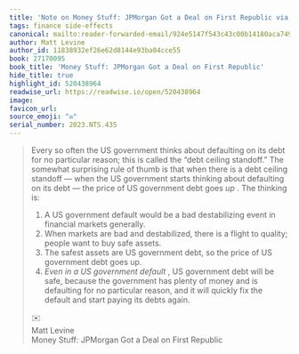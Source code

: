 ```yaml
---
title: 'Note on Money Stuff: JPMorgan Got a Deal on First Republic via Matt Levine'
tags: finance side-effects
canonical: mailto:reader-forwarded-email/924e5147f543c43c00b14180aca74978
author: Matt Levine
author_id: 11838932ef26e62d8144e93ba04cce55
book: 27170095
book_title: 'Money Stuff: JPMorgan Got a Deal on First Republic'
hide_title: true
highlight_id: 520438964
readwise_url: https://readwise.io/open/520438964
image:
favicon_url:
source_emoji: "✉️"
serial_number: 2023.NTS.435
---
```

> Every so often the US government thinks about defaulting on its debt for no particular reason; this is called the “debt ceiling standoff.” The somewhat surprising rule of thumb is that when there is a debt ceiling standoff — when the US government starts thinking about defaulting on its debt — the price of US government debt goes *up* . The thinking is:
> 
> 1.  A US government default would be a bad destabilizing event in financial markets generally.
> 2.  When markets are bad and destabilized, there is a flight to quality; people want to buy safe assets.
> 3.  The safest assets are US government debt, so the price of US government debt goes up.
> 4.  *Even in a US government default* , US government debt will be safe, because the government has plenty of money and is defaulting for no particular reason, and it will quickly fix the default and start paying its debts again.
> <div class="quoteback-footer"><div class="quoteback-avatar"><span class="mini-emoji"> ✉️</span></div><div class="quoteback-metadata"><div class="metadata-inner"><span style="display:none">FROM:</span><div aria-label="Matt Levine" class="quoteback-author"> Matt Levine</div><div aria-label="Money Stuff: JPMorgan Got a Deal on First Republic" class="quoteback-title"> Money Stuff: JPMorgan Got a Deal on First Republic</div></div></div></div>